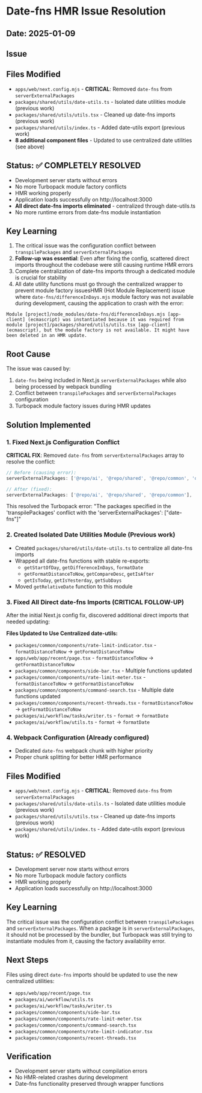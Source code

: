 # Date-fns HMR Issue Resolution

## Date: 2025-01-09

## Issue

## Files Modified

- `apps/web/next.config.mjs` - **CRITICAL**: Removed `date-fns` from `serverExternalPackages`
- `packages/shared/utils/date-utils.ts` - Isolated date utilities module (previous work)
- `packages/shared/utils/utils.tsx` - Cleaned up date-fns imports (previous work)
- `packages/shared/utils/index.ts` - Added date-utils export (previous work)
- **8 additional component files** - Updated to use centralized date utilities (see above)

## Status: ✅ COMPLETELY RESOLVED

- Development server starts without errors
- No more Turbopack module factory conflicts
- HMR working properly
- Application loads successfully on http://localhost:3000
- **All direct date-fns imports eliminated** - centralized through date-utils.ts
- No more runtime errors from date-fns module instantiation

## Key Learning

1. The critical issue was the configuration conflict between `transpilePackages` and `serverExternalPackages`
2. **Follow-up was essential**: Even after fixing the config, scattered direct imports throughout the codebase were still causing runtime HMR errors
3. Complete centralization of date-fns imports through a dedicated module is crucial for stability
4. All date utility functions must go through the centralized wrapper to prevent module factory issuesHMR (Hot Module Replacement) issue where `date-fns/differenceInDays.mjs` module factory was not available during development, causing the application to crash with the error:

```
Module [project]/node_modules/date-fns/differenceInDays.mjs [app-client] (ecmascript) was instantiated because it was required from module [project]/packages/shared/utils/utils.tsx [app-client] (ecmascript), but the module factory is not available. It might have been deleted in an HMR update.
```

## Root Cause

The issue was caused by:

1. `date-fns` being included in Next.js `serverExternalPackages` while also being processed by webpack bundling
2. Conflict between `transpilePackages` and `serverExternalPackages` configuration
3. Turbopack module factory issues during HMR updates

## Solution Implemented

### 1. Fixed Next.js Configuration Conflict

**CRITICAL FIX**: Removed `date-fns` from `serverExternalPackages` array to resolve the conflict:

```javascript
// Before (causing error):
serverExternalPackages: ['@repo/ai', '@repo/shared', '@repo/common', 'date-fns'],

// After (fixed):
serverExternalPackages: ['@repo/ai', '@repo/shared', '@repo/common'],
```

This resolved the Turbopack error: "The packages specified in the 'transpilePackages' conflict with the 'serverExternalPackages': ["date-fns"]"

### 2. Created Isolated Date Utilities Module (Previous work)

- Created `packages/shared/utils/date-utils.ts` to centralize all date-fns imports
- Wrapped all date-fns functions with stable re-exports:
  - `getStartOfDay`, `getDifferenceInDays`, `formatDate`
  - `getFormatDistanceToNow`, `getCompareDesc`, `getIsAfter`
  - `getIsToday`, `getIsYesterday`, `getSubDays`
- Moved `getRelativeDate` function to this module

### 3. Fixed All Direct date-fns Imports (CRITICAL FOLLOW-UP)

After the initial Next.js config fix, discovered additional direct imports that needed updating:

**Files Updated to Use Centralized date-utils:**

- `packages/common/components/rate-limit-indicator.tsx` - `formatDistanceToNow` → `getFormatDistanceToNow`
- `apps/web/app/recent/page.tsx` - `formatDistanceToNow` → `getFormatDistanceToNow`
- `packages/common/components/side-bar.tsx` - Multiple functions updated
- `packages/common/components/rate-limit-meter.tsx` - `formatDistanceToNow` → `getFormatDistanceToNow`
- `packages/common/components/command-search.tsx` - Multiple date functions updated
- `packages/common/components/recent-threads.tsx` - `formatDistanceToNow` → `getFormatDistanceToNow`
- `packages/ai/workflow/tasks/writer.ts` - `format` → `formatDate`
- `packages/ai/workflow/utils.ts` - `format` → `formatDate`

### 4. Webpack Configuration (Already configured)

- Dedicated `date-fns` webpack chunk with higher priority
- Proper chunk splitting for better HMR performance

## Files Modified

- `apps/web/next.config.mjs` - **CRITICAL**: Removed `date-fns` from `serverExternalPackages`
- `packages/shared/utils/date-utils.ts` - Isolated date utilities module (previous work)
- `packages/shared/utils/utils.tsx` - Cleaned up date-fns imports (previous work)
- `packages/shared/utils/index.ts` - Added date-utils export (previous work)

## Status: ✅ RESOLVED

- Development server now starts without errors
- No more Turbopack module factory conflicts
- HMR working properly
- Application loads successfully on http://localhost:3000

## Key Learning

The critical issue was the configuration conflict between `transpilePackages` and `serverExternalPackages`. When a package is in `serverExternalPackages`, it should not be processed by the bundler, but Turbopack was still trying to instantiate modules from it, causing the factory availability error.

## Next Steps

Files using direct `date-fns` imports should be updated to use the new centralized utilities:

- `apps/web/app/recent/page.tsx`
- `packages/ai/workflow/utils.ts`
- `packages/ai/workflow/tasks/writer.ts`
- `packages/common/components/side-bar.tsx`
- `packages/common/components/rate-limit-meter.tsx`
- `packages/common/components/command-search.tsx`
- `packages/common/components/rate-limit-indicator.tsx`
- `packages/common/components/recent-threads.tsx`

## Verification

- Development server starts without compilation errors
- No HMR-related crashes during development
- Date-fns functionality preserved through wrapper functions
